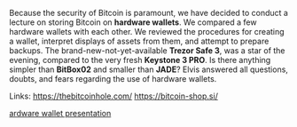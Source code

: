 Because the security of Bitcoin is paramount, we have decided to conduct a lecture on storing Bitcoin on **hardware wallets**.
We compared a few hardware wallets with each other. We reviewed the procedures for creating a wallet, interpret displays of assets from them, and attempt to prepare backups.
The brand-new-not-yet-available **Trezor Safe 3**, was a star of the evening, compared to the very fresh **Keystone 3 PRO**. Is there anything simpler than **BitBox02** and smaller than **JADE**?
Elvis answered all questions, doubts, and fears regarding the use of hardware wallets. 

Links:
https://thebitcoinhole.com/
https://bitcoin-shop.si/

[ardware wallet presentation](https://github.com/bitcoin-ljubljana/meetup/raw/main/presentations/HWWBitcoinLJ-Nov2023.ppsx) 
